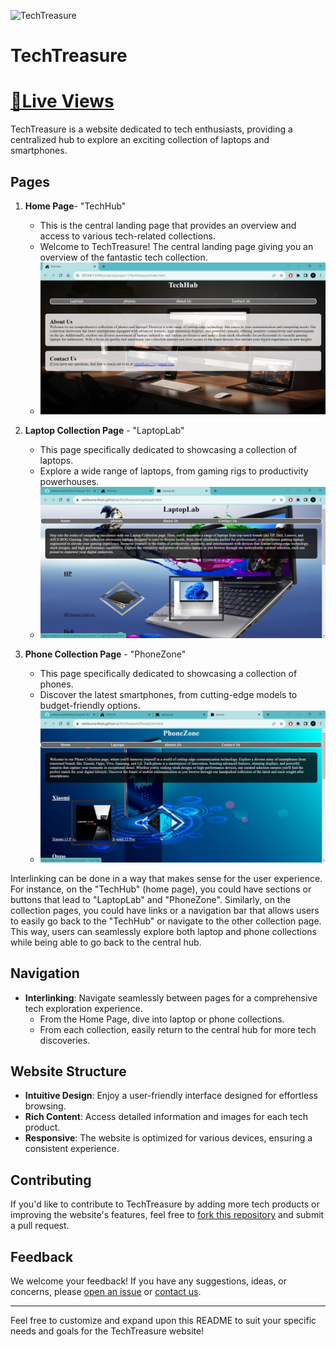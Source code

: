 ![TechTreasure](https://uk.drones.parts/wp-content/uploads/2023/11/compressed_img-nh4adKNzIV9NH0GlBn9nSmKN.png)
# TechTreasure

#  [📌Live Views](https://tech-treasure.vercel.app/)

TechTreasure is a website dedicated to tech enthusiasts, providing a centralized hub to explore an exciting collection of laptops and smartphones.

## Pages

1. **Home Page**- "TechHub"
   - This is the central landing page that provides an overview and access to various tech-related collections.
   - Welcome to TechTreasure! The central landing page giving you an overview of the fantastic tech collection.
   - ![TechHub](https://github.com/sahilkumardhala/TechTreasure/blob/main/TechHub.jpg)

2. **Laptop Collection Page** - "LaptopLab"
   - This page specifically dedicated to showcasing a collection of laptops.
   - Explore a wide range of laptops, from gaming rigs to productivity powerhouses.
   - ![TechHub](https://github.com/sahilkumardhala/TechTreasure/blob/main/LaptopLab.jpg)

3. **Phone Collection Page** - "PhoneZone"
   - This page specifically dedicated to showcasing a collection of phones.
   - Discover the latest smartphones, from cutting-edge models to budget-friendly options.
   - ![TechHub](https://github.com/sahilkumardhala/TechTreasure/blob/main/PhoneZone.jpg)

Interlinking can be done in a way that makes sense for the user experience. For instance, on the "TechHub" (home page), you could have sections or buttons that lead to "LaptopLab" and "PhoneZone". Similarly, on the collection pages, you could have links or a navigation bar that allows users to easily go back to the "TechHub" or navigate to the other collection page. This way, users can seamlessly explore both laptop and phone collections while being able to go back to the central hub.

## Navigation

- **Interlinking**: Navigate seamlessly between pages for a comprehensive tech exploration experience.
  - From the Home Page, dive into laptop or phone collections.
  - From each collection, easily return to the central hub for more tech discoveries.

## Website Structure

- **Intuitive Design**: Enjoy a user-friendly interface designed for effortless browsing.
- **Rich Content**: Access detailed information and images for each tech product.
- **Responsive**: The website is optimized for various devices, ensuring a consistent experience.

## Contributing

If you'd like to contribute to TechTreasure by adding more tech products or improving the website's features, feel free to [fork this repository](https://github.com/sahilkumardhala/TechTreasure) and submit a pull request.

## Feedback

We welcome your feedback! If you have any suggestions, ideas, or concerns, please [open an issue](https://github.com/sahilkumardhala/TechTreasure/issues) or [contact us](mailto:sahildhala123@gmail.com).

---

Feel free to customize and expand upon this README to suit your specific needs and goals for the TechTreasure website!
